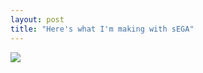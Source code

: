 ```yaml
---
layout: post
title: "Here's what I'm making with sEGA"
---
```

![](http://giant.gfycat.com/BlackandwhiteChubbyJellyfish.gif)
